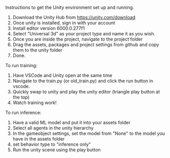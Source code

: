 Instructions to get the Unity environment set up and running.

1. Download the Unity Hub from https://unity.com/download
2. Once unity is installed, sign in with your account
3. Install editor version 6000.0.277f1
4. Select "Universal 3d" as your project type and name it as you wish.
5. Once you are inside the project, navigate to the project folder
6. Drag the assets, packages and project settings from github and copy them to the unity folder
7. Done.

To run training:
1. Have VSCode and Unity open at the same time
2. Navigate to the train.py (or old_train.py) and click the run button in vscode.
3. Quickly swap to unity and play the unity editor (triangle play button at the top)
4. Watch training work!

To run inference:
1. Have a valid ML model and put it into your assets folder
2. Select all agents in the unity hierarchy 
3. In the gameobject settings, set the model from "None" to the model you have in the assets folder
4. set behavior type to "inference only"
5. Run the unity scene using the play button